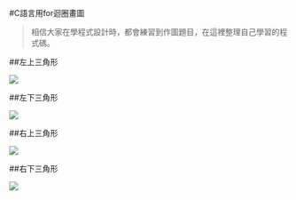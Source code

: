 #C語言用for迴圈畫圖

>相信大家在學程式設計時，都會練習到作圖題目，在這裡整理自己學習的程式碼。


##左上三角形

![](https://i.imgur.com/i7PjDNb.png)

##左下三角形

![](https://i.imgur.com/FvBQVx3.png)

##右上三角形

![](https://i.imgur.com/oOk59Ap.png)

##右下三角形

![](https://i.imgur.com/y1dD43D.png)
